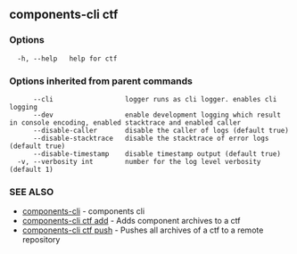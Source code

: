 ## components-cli ctf



### Options

```
  -h, --help   help for ctf
```

### Options inherited from parent commands

```
      --cli                  logger runs as cli logger. enables cli logging
      --dev                  enable development logging which result in console encoding, enabled stacktrace and enabled caller
      --disable-caller       disable the caller of logs (default true)
      --disable-stacktrace   disable the stacktrace of error logs (default true)
      --disable-timestamp    disable timestamp output (default true)
  -v, --verbosity int        number for the log level verbosity (default 1)
```

### SEE ALSO

* [components-cli](components-cli.md)	 - components cli
* [components-cli ctf add](components-cli_ctf_add.md)	 - Adds component archives to a ctf
* [components-cli ctf push](components-cli_ctf_push.md)	 - Pushes all archives of a ctf to a remote repository

